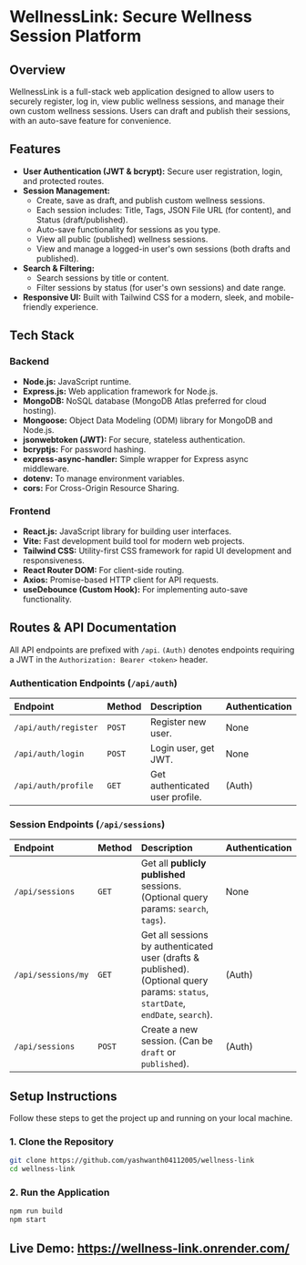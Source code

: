 # WellnessLink: Secure Wellness Session Platform

## Overview
WellnessLink is a full-stack web application designed to allow users to securely register, log in, view public wellness sessions, and manage their own custom wellness sessions. Users can draft and publish their sessions, with an auto-save feature for convenience.

## Features

* **User Authentication (JWT & bcrypt):** Secure user registration, login, and protected routes.
* **Session Management:**
    * Create, save as draft, and publish custom wellness sessions.
    * Each session includes: Title, Tags, JSON File URL (for content), and Status (draft/published).
    * Auto-save functionality for sessions as you type.
    * View all public (published) wellness sessions.
    * View and manage a logged-in user's own sessions (both drafts and published).
* **Search & Filtering:**
    * Search sessions by title or content.
    * Filter sessions by status (for user's own sessions) and date range.
* **Responsive UI:** Built with Tailwind CSS for a modern, sleek, and mobile-friendly experience.

## Tech Stack

### Backend
* **Node.js:** JavaScript runtime.
* **Express.js:** Web application framework for Node.js.
* **MongoDB:** NoSQL database (MongoDB Atlas preferred for cloud hosting).
* **Mongoose:** Object Data Modeling (ODM) library for MongoDB and Node.js.
* **jsonwebtoken (JWT):** For secure, stateless authentication.
* **bcryptjs:** For password hashing.
* **express-async-handler:** Simple wrapper for Express async middleware.
* **dotenv:** To manage environment variables.
* **cors:** For Cross-Origin Resource Sharing.

### Frontend
* **React.js:** JavaScript library for building user interfaces.
* **Vite:** Fast development build tool for modern web projects.
* **Tailwind CSS:** Utility-first CSS framework for rapid UI development and responsiveness.
* **React Router DOM:** For client-side routing.
* **Axios:** Promise-based HTTP client for API requests.
* **useDebounce (Custom Hook):** For implementing auto-save functionality.

## Routes & API Documentation

All API endpoints are prefixed with `/api`.
`(Auth)` denotes endpoints requiring a JWT in the `Authorization: Bearer <token>` header.

### Authentication Endpoints (`/api/auth`)

| Endpoint           | Method | Description                 | Authentication |
| :----------------- | :----- | :-------------------------- | :------------- |
| `/api/auth/register` | `POST` | Register new user.          | None           |
| `/api/auth/login`    | `POST` | Login user, get JWT.        | None           |
| `/api/auth/profile`  | `GET`  | Get authenticated user profile. | (Auth)         |

### Session Endpoints (`/api/sessions`)

| Endpoint                          | Method   | Description                                                                                                                                                                                                                                                                                                                                                                                                                                                                                            | Authentication      |
| :-------------------------------- | :------- | :----------------------------------------------------------------------------------------------------------------------------------------------------------------------------------------------------------------------------------------------------------------------------------------------------------------------------------------------------------------------------------------------------------------------------------------------------------------------------------------------------- | :------------------ |
| `/api/sessions`                   | `GET`    | Get all **publicly published** sessions. (Optional query params: `search`, `tags`).                                                                                                                                                                                                                                                                                                                                                                                                                   | None                |
| `/api/sessions/my`                | `GET`    | Get all sessions by authenticated user (drafts & published). (Optional query params: `status`, `startDate`, `endDate`, `search`).                                                                                                                                                                                                                                                                                                                                                                | (Auth)              |
| `/api/sessions`                   | `POST`   | Create a new session. (Can be `draft` or `published`).                                                                                                                                                                                                                                                                                                                                                                                                                                                 | (Auth)              |

## Setup Instructions

Follow these steps to get the project up and running on your local machine.


### 1. Clone the Repository

```bash
git clone https://github.com/yashwanth04112005/wellness-link
cd wellness-link

```
### 2. Run the Application
```bash
npm run build
npm start
```


## Live Demo: https://wellness-link.onrender.com/
